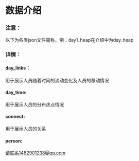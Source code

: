 # 数据介绍

### 注意：

以下为各类json文件简称，例：day1_heap在介绍中为day_heap

### 详情：

#### day_links：

用于展示人员随着时间的流动变化及人员的移动情况

#### day_time:

用于展示人员的分布热点情况

#### connect:

用于展示人员的关系
#### person:

请联系1482901238@qq.com

